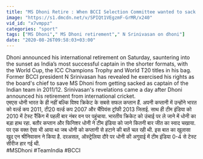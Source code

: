 ```yaml
---
title: "MS Dhoni Retire : When BCCI Selection Committee wanted to sack MS Dhoni as captain Oneindia Sports"
image: "https://s1.dmcdn.net/v/SPIQt1VEgzmF-GrMR/x240"
vid_id: "x7vmppz"
categories: "sport"
tags: ["MS Dhoni"," MS Dhoni retirement"," N Srinivasan on dhoni"]
date: "2020-08-26T09:58:03+03:00"
---
```

Dhoni announced his international retirement on Saturday, sauntering into the sunset as India’s most successful captain in the shorter formats, with the World Cup, the ICC Champions Trophy and World T20 titles in his bag. Former BCCI president N Srinivasan has revealed he exercised his rights as the board's chief to save MS Dhoni from getting sacked as captain of the Indian team in 2011/12. Srinivasan's revelations came a day after Dhoni announced his retirement from international cricket.    <br>एमएस धोनी भारत के ही नहीं बल्कि विश्व क्रिकेट के सबसे सफल कप्तान हैं. अपनी कप्तानी में उन्होंने भारत को वर्ल्ड कप 2011, टी20 वर्ल्ड कप 2007 और चैंपियंस ट्रॉफी 2013 जिताई. साथ ही टीम इंडिया को 2010 में टेस्ट रैंकिंग में पहली बार नंबर वन पर पहुंचाया. भारतीय क्रिकेट को उंचाई पर ले जाने में धोनी का बड़ा हाथ रहा. बतौर कप्तान और फिनिशर धोनी ने टीम इंडिया को जाने कितनी बार जीत का स्वाद चखाया. पर एक वक्त ऐसा भी आया था जब धोनी को कप्तानी से हटाने की बातें चल रही थी. इस बात का खुलासा खुद एन श्रीनिवासन ने किया है. दरअसल, ऑस्ट्रेलिया दौरे पर धोनी की अगुवाई में टीम इंडिया 0-4 से टेस्ट सीरीज हार गई थी.    <br>#MSDhoni    #TeamIndia   #BCCI
